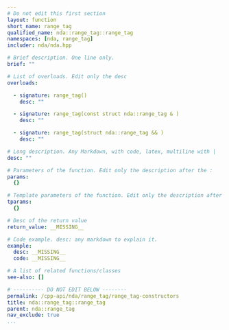 ```yaml
---
# Do not edit this first section
layout: function
short_name: range_tag
qualified_name: nda::range_tag::range_tag
namespaces: [nda, range_tag]
includer: nda/nda.hpp

# Brief description. One line only.
brief: ""

# List of overloads. Edit only the desc
overloads:

  - signature: range_tag()
    desc: ""

  - signature: range_tag(const struct nda::range_tag & )
    desc: ""

  - signature: range_tag(struct nda::range_tag && )
    desc: ""

# Long description. Any Markdown, with code, latex, multiline with |
desc: ""

# Parameters of the function. Edit only the description after the :
params:
  {}

# Template parameters of the function. Edit only the description after the :
tparams:
  {}

# Desc of the return value
return_value: __MISSING__

# Code example. desc: any markdown to explain it.
example:
  desc: __MISSING__
  code: __MISSING__

# A list of related functions/classes
see-also: []

# ---------- DO NOT EDIT BELOW --------
permalink: /cpp-api/nda/range_tag/range_tag-constructors
title: nda::range_tag::range_tag
parent: nda::range_tag
nav_exclude: true
...
```


